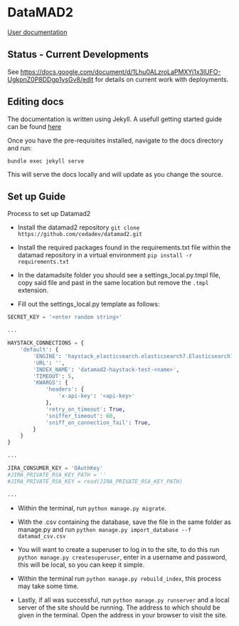 # DataMAD2

[User documentation](https://cedadev.github.io/datamad2/)

## Status - Current Developments

See https://docs.google.com/document/d/1Lhu0ALzroLaPMXYi1x3lUFO-UgkpnZ0P8DDgp1ysGv8/edit for details on current work with deployments.

## Editing docs

The documentation is written using Jekyll. A usefull getting started guide
can be found [here](https://jekyllrb.com/docs/step-by-step/01-setup/)

Once you have the pre-requisites installed, navigate to the docs directory and run:

`bundle exec jekyll serve`

This will serve the docs locally and will update as you change the source.

## Set up Guide

Process to set up Datamad2

- Install the datamad2 repository `git clone https://github.com/cedadev/datamad2.git`
   

- Install the required packages found in the requirements.txt file within the datamad repository in a virtual
   environment `pip install -r requirements.txt`
   

- In the datamadsite folder you should see a settings_local.py.tmpl file, copy said file and past in the same
location but remove the `.tmpl` extension.
   

- Fill out the settings_local.py template as follows:
```py
SECRET_KEY = '<enter random string>'

...

HAYSTACK_CONNECTIONS = {
    'default': {
        'ENGINE': 'haystack_elasticsearch.elasticsearch7.Elasticsearch7SearchEngine',
        'URL': '',
        'INDEX_NAME': 'datamad2-haystack-test-<name>',
        'TIMEOUT': 5,
        'KWARGS': {
            'headers': {
                'x-api-key': '<api-key>'
            },
            'retry_on_timeout': True,
            'sniffer_timeout': 60,
            'sniff_on_connection_fail': True,
        }
    }
}

...

JIRA_CONSUMER_KEY = 'OAuthKey'
#JIRA_PRIVATE_RSA_KEY_PATH = ''
#JIRA_PRIVATE_RSA_KEY = read(JIRA_PRIVATE_RSA_KEY_PATH)

...
```

- Within the terminal, run `python manage.py migrate`.


- With the .csv containing the database, save the file in the same folder as manage.py and run 
`python manage.py import_database --f datamad_csv.csv`
  

- You will want to create a superuser to log in to the site, to do this run `python manage.py createsuperuser`, enter
in a username and password, this will be local, so you can keep it simple.
   

- Within the terminal run `python manage.py rebuild_index`, this process may take some time.





- Lastly, if all was successful, run `python manage.py runserver` and a local server of the site should be running. The
address to which should be given in the terminal. Open the address in your browser to visit the site.
   
